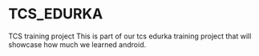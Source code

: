 # TCS_EDURKA
TCS training project
This is part of our tcs edurka training project that will showcase how much we learned android.

